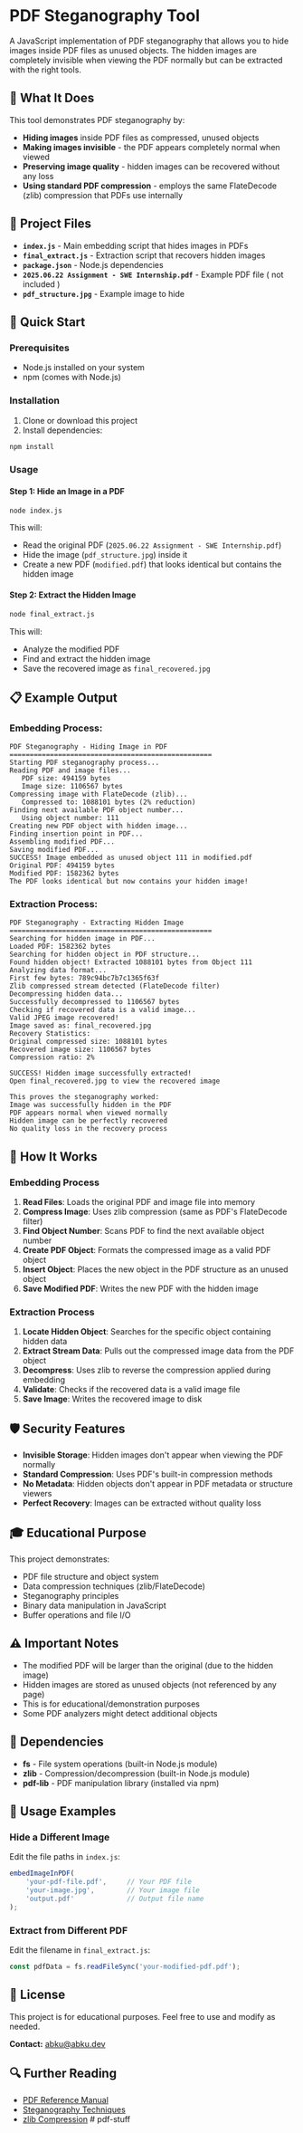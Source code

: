 # PDF Steganography Tool

A JavaScript implementation of PDF steganography that allows you to hide images inside PDF files as unused objects. The hidden images are completely invisible when viewing the PDF normally but can be extracted with the right tools.

## 🎯 What It Does

This tool demonstrates PDF steganography by:

- **Hiding images** inside PDF files as compressed, unused objects
- **Making images invisible** - the PDF appears completely normal when viewed
- **Preserving image quality** - hidden images can be recovered without any loss
- **Using standard PDF compression** - employs the same FlateDecode (zlib) compression that PDFs use internally

## 📁 Project Files

- **`index.js`** - Main embedding script that hides images in PDFs
- **`final_extract.js`** - Extraction script that recovers hidden images
- **`package.json`** - Node.js dependencies
- **`2025.06.22 Assignment - SWE Internship.pdf`** - Example PDF file ( not included )
- **`pdf_structure.jpg`** - Example image to hide

## 🚀 Quick Start

### Prerequisites

- Node.js installed on your system
- npm (comes with Node.js)

### Installation

1. Clone or download this project
2. Install dependencies:

```bash
npm install
```

### Usage

#### Step 1: Hide an Image in a PDF

```bash
node index.js
```

This will:

- Read the original PDF (`2025.06.22 Assignment - SWE Internship.pdf`)
- Hide the image (`pdf_structure.jpg`) inside it
- Create a new PDF (`modified.pdf`) that looks identical but contains the hidden image

#### Step 2: Extract the Hidden Image

```bash
node final_extract.js
```

This will:

- Analyze the modified PDF
- Find and extract the hidden image
- Save the recovered image as `final_recovered.jpg`

## 📋 Example Output

### Embedding Process:

```
PDF Steganography - Hiding Image in PDF
==================================================
Starting PDF steganography process...
Reading PDF and image files...
   PDF size: 494159 bytes
   Image size: 1106567 bytes
Compressing image with FlateDecode (zlib)...
   Compressed to: 1088101 bytes (2% reduction)
Finding next available PDF object number...
   Using object number: 111
Creating new PDF object with hidden image...
Finding insertion point in PDF...
Assembling modified PDF...
Saving modified PDF...
SUCCESS! Image embedded as unused object 111 in modified.pdf
Original PDF: 494159 bytes
Modified PDF: 1582362 bytes
The PDF looks identical but now contains your hidden image!
```

### Extraction Process:

```
PDF Steganography - Extracting Hidden Image
==================================================
Searching for hidden image in PDF...
Loaded PDF: 1582362 bytes
Searching for hidden object in PDF structure...
Found hidden object! Extracted 1088101 bytes from Object 111
Analyzing data format...
First few bytes: 789c94bc7b7c1365f63f
Zlib compressed stream detected (FlateDecode filter)
Decompressing hidden data...
Successfully decompressed to 1106567 bytes
Checking if recovered data is a valid image...
Valid JPEG image recovered!
Image saved as: final_recovered.jpg
Recovery Statistics:
Original compressed size: 1088101 bytes
Recovered image size: 1106567 bytes
Compression ratio: 2%

SUCCESS! Hidden image successfully extracted!
Open final_recovered.jpg to view the recovered image

This proves the steganography worked:
Image was successfully hidden in the PDF
PDF appears normal when viewed normally
Hidden image can be perfectly recovered
No quality loss in the recovery process
```

## 🔧 How It Works

### Embedding Process

1. **Read Files**: Loads the original PDF and image file into memory
2. **Compress Image**: Uses zlib compression (same as PDF's FlateDecode filter)
3. **Find Object Number**: Scans PDF to find the next available object number
4. **Create PDF Object**: Formats the compressed image as a valid PDF object
5. **Insert Object**: Places the new object in the PDF structure as an unused object
6. **Save Modified PDF**: Writes the new PDF with the hidden image

### Extraction Process

1. **Locate Hidden Object**: Searches for the specific object containing hidden data
2. **Extract Stream Data**: Pulls out the compressed image data from the PDF object
3. **Decompress**: Uses zlib to reverse the compression applied during embedding
4. **Validate**: Checks if the recovered data is a valid image file
5. **Save Image**: Writes the recovered image to disk

## 🛡️ Security Features

- **Invisible Storage**: Hidden images don't appear when viewing the PDF normally
- **Standard Compression**: Uses PDF's built-in compression methods
- **No Metadata**: Hidden objects don't appear in PDF metadata or structure viewers
- **Perfect Recovery**: Images can be extracted without quality loss

## 🎓 Educational Purpose

This project demonstrates:

- PDF file structure and object system
- Data compression techniques (zlib/FlateDecode)
- Steganography principles
- Binary data manipulation in JavaScript
- Buffer operations and file I/O

## ⚠️ Important Notes

- The modified PDF will be larger than the original (due to the hidden image)
- Hidden images are stored as unused objects (not referenced by any page)
- This is for educational/demonstration purposes
- Some PDF analyzers might detect additional objects

## 📝 Dependencies

- **fs** - File system operations (built-in Node.js module)
- **zlib** - Compression/decompression (built-in Node.js module)
- **pdf-lib** - PDF manipulation library (installed via npm)

## 🤝 Usage Examples

### Hide a Different Image

Edit the file paths in `index.js`:

```javascript
embedImageInPDF(
    'your-pdf-file.pdf',     // Your PDF file
    'your-image.jpg',        // Your image file
    'output.pdf'             // Output file name
);
```

### Extract from Different PDF

Edit the filename in `final_extract.js`:

```javascript
const pdfData = fs.readFileSync('your-modified-pdf.pdf');
```

## 📄 License

This project is for educational purposes. Feel free to use and modify as needed.

**Contact:** [abku@abku.dev](mailto:abku@abku.dev)

## 🔍 Further Reading

- [PDF Reference Manual](https://www.adobe.com/content/dam/acom/en/devnet/pdf/pdfs/PDF32000_2008.pdf)
- [Steganography Techniques](https://en.wikipedia.org/wiki/Steganography)
- [zlib Compression](https://tools.ietf.org/html/rfc1950)
#   p d f - s t u f f 
 
 
